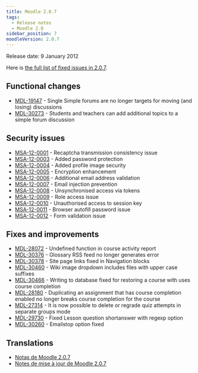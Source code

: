 ```yaml
---
title: Moodle 2.0.7
tags:
  - Release notes
  - Moodle 2.0
sidebar_position: 7
moodleVersion: 2.0.7
---
```


Release date: 9 January 2012

Here is [the full list of fixed issues in 2.0.7](http://tracker.moodle.org/secure/IssueNavigator!executeAdvanced.jspa?jqlQuery=project+%3D+mdl+AND+resolution+%3D+fixed+AND+fixVersion+in+%28%222.0.7%22%29+ORDER+BY+priority+DESC&runQuery=true&clear=true).

## Functional changes

- [MDL-19147](https://tracker.moodle.org/browse/MDL-19147) - Single Simple forums are no longer targets for moving (and losing) discussions
- [MDL-30273](https://tracker.moodle.org/browse/MDL-30273) - Students and teachers can add additional topics to a simple forum discussion

## Security issues

- [MSA-12-0001](http://moodle.org/mod/forum/discuss.php?d=194008) - Recaptcha transmission consistency issue
- [MSA-12-0003](http://moodle.org/mod/forum/discuss.php?d=194011) - Added password protection
- [MSA-12-0004](http://moodle.org/mod/forum/discuss.php?d=194012) - Added profile image security
- [MSA-12-0005](http://moodle.org/mod/forum/discuss.php?d=194013) - Encryption enhancement
- [MSA-12-0006](http://moodle.org/mod/forum/discuss.php?d=194014) - Additional email address validation
- [MSA-12-0007](http://moodle.org/mod/forum/discuss.php?d=194015) - Email injection prevention
- [MSA-12-0008](http://moodle.org/mod/forum/discuss.php?d=194016) - Unsynchronised access via tokens
- [MSA-12-0009](http://moodle.org/mod/forum/discuss.php?d=194017) - Role access issue
- [MSA-12-0010](http://moodle.org/mod/forum/discuss.php?d=194018) - Unauthorised access to session key
- [MSA-12-0011](http://moodle.org/mod/forum/discuss.php?d=194019) - Browser autofill password issue
- [MSA-12-0012](http://moodle.org/mod/forum/discuss.php?d=194020) - Form validation issue

## Fixes and improvements

- [MDL-28072](https://tracker.moodle.org/browse/MDL-28072) - Undefined function in course activity report
- [MDL-30376](https://tracker.moodle.org/browse/MDL-30376) - Glossary RSS feed no longer generates error
- [MDL-30378](https://tracker.moodle.org/browse/MDL-30378) - Site page links fixed in Navigation blocks
- [MDL-30460](https://tracker.moodle.org/browse/MDL-30460) - Wiki image dropdown includes files with upper case suffixes
- [MDL-30466](https://tracker.moodle.org/browse/MDL-30466) - Writing to database fixed for restoring a course with uses course completion
- [MDL-28180](https://tracker.moodle.org/browse/MDL-28180) - Duplicating an assignment that has course completion enabled no longer breaks course completion for the course
- [MDL-27314](https://tracker.moodle.org/browse/MDL-27314) - It is now possible to delete or regrade quiz attempts in separate groups mode
- [MDL-29730](https://tracker.moodle.org/browse/MDL-29730) - Fixed Lesson question shortanswer with regexp option
- [MDL-30260](https://tracker.moodle.org/browse/MDL-30260) - Emailstop option fixed

## Translations

- [Notas de Moodle 2.0.7](https://docs.moodle.org/es/Notas_de_Moodle_2.0.7)
- [Notes de mise à jour de Moodle 2.0.7](https://docs.moodle.org/fr/Notes_de_mise_à_jour_de_Moodle_2.0.7)
